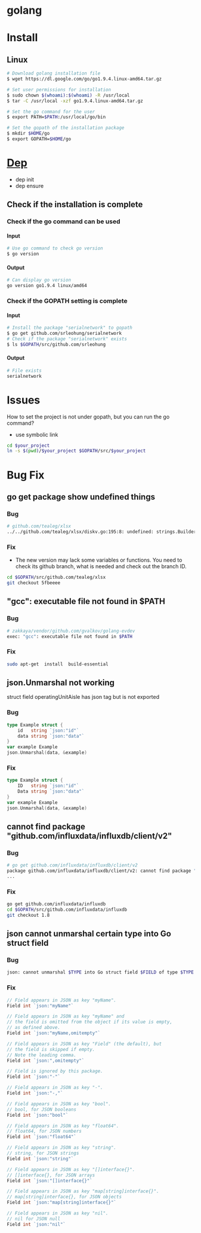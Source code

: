 # golang

# Install
## Linux
```bash
# Download golang installation file
$ wget https://dl.google.com/go/go1.9.4.linux-amd64.tar.gz

# Set user permissions for installation
$ sudo chown $(whoami):$(whoami) -R /usr/local
$ tar -C /usr/local -xzf go1.9.4.linux-amd64.tar.gz

# Set the go command for the user
$ export PATH=$PATH:/usr/local/go/bin

# Set the gopath of the installation package
$ mkdir $HOME/go
$ export GOPATH=$HOME/go
```

# [Dep](https://github.com/golang/dep)
- dep init
- dep ensure

## Check if the installation is complete
### Check if the go command can be used
#### Input
```bash
# Use go command to check go version
$ go version
```
#### Output
```bash
# Can display go version
go version go1.9.4 linux/amd64
```
### Check if the GOPATH setting is complete
#### Input
```bash
# Install the package "serialnetwork" to gopath
$ go get github.com/srleohung/serialnetwork
# Check if the package "serialnetwork" exists
$ ls $GOPATH/src/github.com/srleohung
```
#### Output
```bash
# File exists
serialnetwork
```

# Issues
How to set the project is not under gopath, but you can run the go command?
- use symbolic link
```bash
cd $your_project
ln -s $(pwd)/$your_project $GOPATH/src/$your_project
```

# Bug Fix
## go get package show undefined things
### Bug
```bash
# github.com/tealeg/xlsx
../../github.com/tealeg/xlsx/diskv.go:195:8: undefined: strings.Builder
```
### Fix
- The new version may lack some variables or functions. You need to check its github branch, what is needed and check out the branch ID.
```bash
cd $GOPATH/src/github.com/tealeg/xlsx
git checkout 5fbeeee
```
## "gcc": executable file not found in $PATH
### Bug
```bash
# zakkaya/vendor/github.com/gvalkov/golang-evdev
exec: "gcc": executable file not found in $PATH
```
### Fix
```bash
sudo apt-get  install  build-essential
```
## json.Unmarshal not working
struct field operatingUnitAisle has json tag but is not exported
### Bug
```go
type Example struct {
    id   string `json:"id"`
    data string `json:"data"`
}
var example Example
json.Unmarshal(data, &example)
```
### Fix
```go
type Example struct {
    ID   string `json:"id"`
    Data string `json:"data"`
}
var example Example
json.Unmarshal(data, &example)
```

## cannot find package "github.com/influxdata/influxdb/client/v2"
### Bug
```bash
# go get github.com/influxdata/influxdb/client/v2
package github.com/influxdata/influxdb/client/v2: cannot find package "github.com/influxdata/influxdb/client/v2" in any of:
...
```
### Fix
```bash
go get github.com/influxdata/influxdb
cd $GOPATH/src/github.com/influxdata/influxdb
git checkout 1.8
```

## json cannot unmarshal certain type into Go struct field
### Bug
```bash
json: cannot unmarshal $TYPE into Go struct field $FIELD of type $TYPE
```

### Fix
```go
// Field appears in JSON as key "myName".
Field int `json:"myName"`

// Field appears in JSON as key "myName" and
// the field is omitted from the object if its value is empty,
// as defined above.
Field int `json:"myName,omitempty"`

// Field appears in JSON as key "Field" (the default), but
// the field is skipped if empty.
// Note the leading comma.
Field int `json:",omitempty"`

// Field is ignored by this package.
Field int `json:"-"`

// Field appears in JSON as key "-".
Field int `json:"-,"`

// Field appears in JSON as key "bool".
// bool, for JSON booleans
Field int `json:"bool"`

// Field appears in JSON as key "float64".
// float64, for JSON numbers
Field int `json:"float64"`

// Field appears in JSON as key "string".
// string, for JSON strings
Field int `json:"string"`

// Field appears in JSON as key "[]interface{}".
// []interface{}, for JSON arrays
Field int `json:"[]interface{}"`

// Field appears in JSON as key "map[string]interface{}".
// map[string]interface{}, for JSON objects
Field int `json:"map[string]interface{}"`

// Field appears in JSON as key "nil".
// nil for JSON null
Field int `json:"nil"`
```